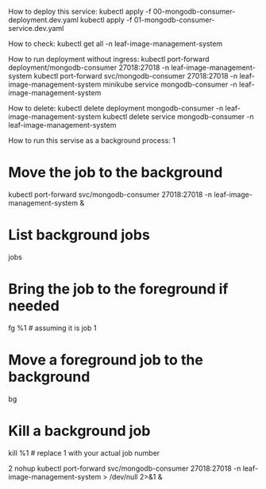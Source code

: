 How to deploy this service:
kubectl apply -f 00-mongodb-consumer-deployment.dev.yaml
kubectl apply -f 01-mongodb-consumer-service.dev.yaml

How to check:
kubectl get all -n leaf-image-management-system

How to run deployment without ingress:
kubectl port-forward deployment/mongodb-consumer 27018:27018 -n leaf-image-management-system
kubectl port-forward svc/mongodb-consumer 27018:27018 -n leaf-image-management-system
minikube service mongodb-consumer -n leaf-image-management-system

How to delete:
kubectl delete deployment mongodb-consumer -n leaf-image-management-system
kubectl delete service mongodb-consumer -n leaf-image-management-system

How to run this servise as a background process:
1

# Move the job to the background

kubectl port-forward svc/mongodb-consumer 27018:27018 -n leaf-image-management-system &

# List background jobs

jobs

# Bring the job to the foreground if needed

fg %1 # assuming it is job 1

# Move a foreground job to the background

bg

# Kill a background job

kill %1 # replace 1 with your actual job number

2
nohup kubectl port-forward svc/mongodb-consumer 27018:27018 -n leaf-image-management-system > /dev/null 2>&1 &
